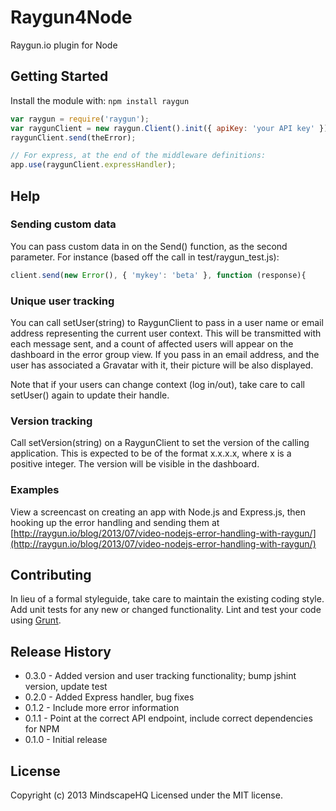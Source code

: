 # Raygun4Node

Raygun.io plugin for Node

## Getting Started
Install the module with: `npm install raygun`

```javascript
var raygun = require('raygun');
var raygunClient = new raygun.Client().init({ apiKey: 'your API key' });
raygunClient.send(theError);

// For express, at the end of the middleware definitions:
app.use(raygunClient.expressHandler);
```

## Help

### Sending custom data

You can pass custom data in on the Send() function, as the second parameter. For instance (based off the call in test/raygun_test.js):

```javascript
client.send(new Error(), { 'mykey': 'beta' }, function (response){
```

### Unique user tracking

You can call setUser(string) to RaygunClient to pass in a user name or email address representing the current user context. This will be transmitted with each message sent, and a count of affected users will appear on the dashboard in the error group view. If you pass in an email address, and the user has associated a Gravatar with it, their picture will be also displayed.

Note that if your users can change context (log in/out), take care to call setUser() again to update their handle.

### Version tracking

Call setVersion(string) on a RaygunClient to set the version of the calling application. This is expected to be of the format x.x.x.x, where x is a positive integer. The version will be visible in the dashboard.

### Examples
View a screencast on creating an app with Node.js and Express.js, then hooking up the error handling and sending them at [http://raygun.io/blog/2013/07/video-nodejs-error-handling-with-raygun/](http://raygun.io/blog/2013/07/video-nodejs-error-handling-with-raygun/)

## Contributing
In lieu of a formal styleguide, take care to maintain the existing coding style. Add unit tests for any new or changed functionality. Lint and test your code using [Grunt](http://gruntjs.com/).

## Release History
- 0.3.0 - Added version and user tracking functionality; bump jshint version, update test
- 0.2.0 - Added Express handler, bug fixes
- 0.1.2 - Include more error information
- 0.1.1 - Point at the correct API endpoint, include correct dependencies for NPM
- 0.1.0 - Initial release

## License
Copyright (c) 2013 MindscapeHQ
Licensed under the MIT license.
